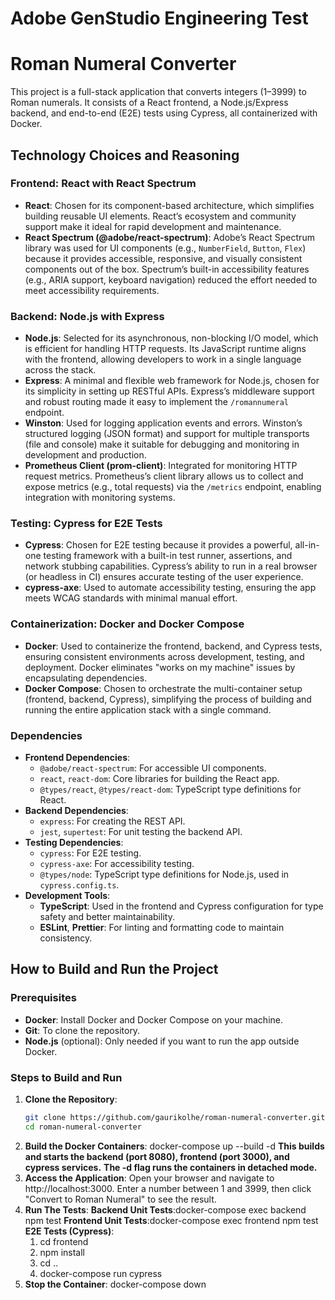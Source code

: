 # Adobe GenStudio Engineering Test

# Roman Numeral Converter
This project is a full-stack application that converts integers (1–3999) to Roman numerals. It consists of a React frontend, a Node.js/Express backend, and end-to-end (E2E) tests using Cypress, all containerized with Docker.

## Technology Choices and Reasoning

### Frontend: React with React Spectrum
- **React**: Chosen for its component-based architecture, which simplifies building reusable UI elements. React’s ecosystem and community support make it ideal for rapid development and maintenance.
- **React Spectrum (@adobe/react-spectrum)**: Adobe’s React Spectrum library was used for UI components (e.g., `NumberField`, `Button`, `Flex`) because it provides accessible, responsive, and visually consistent components out of the box. Spectrum’s built-in accessibility features (e.g., ARIA support, keyboard navigation) reduced the effort needed to meet accessibility requirements.

### Backend: Node.js with Express
- **Node.js**: Selected for its asynchronous, non-blocking I/O model, which is efficient for handling HTTP requests. Its JavaScript runtime aligns with the frontend, allowing developers to work in a single language across the stack.
- **Express**: A minimal and flexible web framework for Node.js, chosen for its simplicity in setting up RESTful APIs. Express’s middleware support and robust routing made it easy to implement the `/romannumeral` endpoint.
- **Winston**: Used for logging application events and errors. Winston’s structured logging (JSON format) and support for multiple transports (file and console) make it suitable for debugging and monitoring in development and production.
- **Prometheus Client (prom-client)**: Integrated for monitoring HTTP request metrics. Prometheus’s client library allows us to collect and expose metrics (e.g., total requests) via the `/metrics` endpoint, enabling integration with monitoring systems.

### Testing: Cypress for E2E Tests
- **Cypress**: Chosen for E2E testing because it provides a powerful, all-in-one testing framework with a built-in test runner, assertions, and network stubbing capabilities. Cypress’s ability to run in a real browser (or headless in CI) ensures accurate testing of the user experience.
- **cypress-axe**: Used to automate accessibility testing, ensuring the app meets WCAG standards with minimal manual effort.

### Containerization: Docker and Docker Compose
- **Docker**: Used to containerize the frontend, backend, and Cypress tests, ensuring consistent environments across development, testing, and deployment. Docker eliminates "works on my machine" issues by encapsulating dependencies.
- **Docker Compose**: Chosen to orchestrate the multi-container setup (frontend, backend, Cypress), simplifying the process of building and running the entire application stack with a single command.

### Dependencies
- **Frontend Dependencies**:
  - `@adobe/react-spectrum`: For accessible UI components.
  - `react`, `react-dom`: Core libraries for building the React app.
  - `@types/react`, `@types/react-dom`: TypeScript type definitions for React.
- **Backend Dependencies**:
  - `express`: For creating the REST API.
  - `jest`, `supertest`: For unit testing the backend API.
- **Testing Dependencies**:
  - `cypress`: For E2E testing.
  - `cypress-axe`: For accessibility testing.
  - `@types/node`: TypeScript type definitions for Node.js, used in `cypress.config.ts`.
- **Development Tools**:
  - **TypeScript**: Used in the frontend and Cypress configuration for type safety and better maintainability.
  - **ESLint**, **Prettier**: For linting and formatting code to maintain consistency.


## How to Build and Run the Project

### Prerequisites
- **Docker**: Install Docker and Docker Compose on your machine.
- **Git**: To clone the repository.
- **Node.js** (optional): Only needed if you want to run the app outside Docker.

### Steps to Build and Run
1. **Clone the Repository**:
   ```bash
   git clone https://github.com/gaurikolhe/roman-numeral-converter.git
   cd roman-numeral-converter
2. **Build the Docker Containers**:
    docker-compose up --build -d
    **This builds and starts the backend (port 8080), frontend (port 3000), and cypress services.**
    **The -d flag runs the containers in detached mode.**
3. **Access the Application**:
    Open your browser and navigate to http://localhost:3000.
    Enter a number between 1 and 3999, then click "Convert to Roman Numeral" to see the result.
4. **Run The Tests**:
    **Backend Unit Tests**:docker-compose exec backend npm test
    **Frontend Unit Tests**:docker-compose exec frontend npm test
    **E2E Tests (Cypress)**:
    1. cd frontend
    2. npm install
    3. cd ..
    4. docker-compose run cypress
5. **Stop the Container**:
    docker-compose down

<!-- Running Without Docker (Optional) 

Backend (Runs on http://localhost:8080) :
1. cd backend
2. npm install
3. npm start
4. npm test

Frontend (Runs on http://localhost:3000):
1. cd frontend
2. npm install
3. npm start
4. npm test

Cypress Tests:
1. cd frontend
2. npm install
3. npx cypress run
-->

<!-- 
Problem-Solving Approach and Solution

The goal was to build a full-stack application that converts integers (1–3999) to Roman numerals, with a user-friendly frontend, a REST API backend, and E2E tests, all running in Docker. The app needed to handle invalid inputs gracefully and be accessible.

Approach
1. Frontend:
    Used React with React Spectrum to build a simple UI with a number input and a convert button.
    Made API calls to the backend using fetch, handling both successful responses and errors.
    Added client-side validation to display an error if no number is entered.
    
2.Backend:
    Built a single /romannumeral endpoint with Express that accepts a query parameter.
    Implemented Roman numeral conversion logic using a lookup table approach for efficiency.
    Added input validation to return appropriate error messages and status codes (400 for invalid inputs, 200 for success).

3.Logging and Monitoring:
    Logs are written to backend/app.log and the console using Winston.
    Prometheus metrics are available at http://localhost:8080/metrics (e.g., http_requests_total counter).

4.Testing:
    Wrote Cypress E2E tests to cover successful conversions, error cases (invalid inputs, network errors), and accessibility.
    Stubbed API responses in Cypress to avoid network issues in the Docker environment (e.g., localhost resolution issues).
    Used cypress-axe to automate accessibility testing.

5.Docker Setup:
    Created a docker-compose.yml file to orchestrate the frontend, backend, and Cypress services.
    Used environment variables (e.g., CYPRESS_baseUrl) to ensure Cypress accesses the frontend correctly in the Docker network.

Challenges and Solutions

Docker Networking: The frontend’s API calls to http://localhost:8080 failed in the Cypress container because localhost didn’t resolve to the backend. Solution: Stubbed API responses in Cypress tests to avoid real network requests. -->
